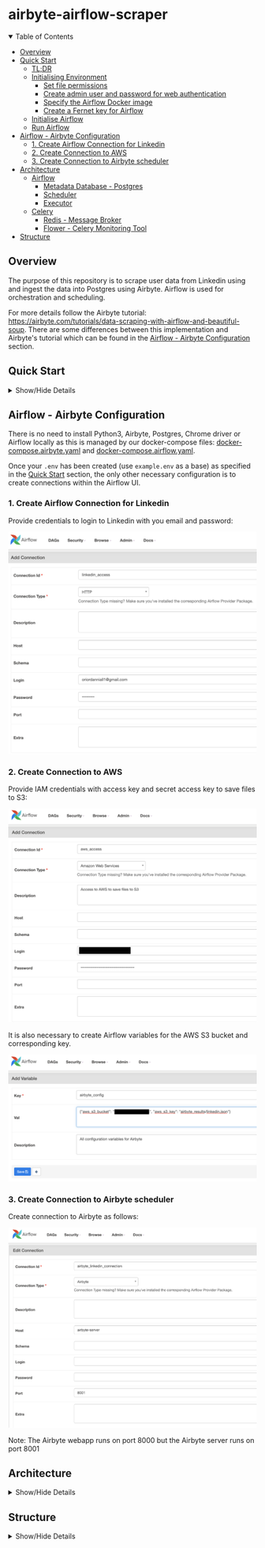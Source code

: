 # airbyte-airflow-scraper <!-- omit in toc -->

<details open>
    <summary>Table of Contents</summary>

- [Overview](#overview)
- [Quick Start](#quick-start)
  - [TL;DR](#tldr)
  - [Initialising Environment](#initialising-environment)
    - [Set file permissions](#set-file-permissions)
    - [Create admin user and password for web authentication](#create-admin-user-and-password-for-web-authentication)
    - [Specify the Airflow Docker image](#specify-the-airflow-docker-image)
    - [Create a Fernet key for Airflow](#create-a-fernet-key-for-airflow)
  - [Initialise Airflow](#initialise-airflow)
  - [Run Airflow](#run-airflow)
- [Airflow - Airbyte Configuration](#airflow---airbyte-configuration)
  - [1. Create Airflow Connection for Linkedin](#1-create-airflow-connection-for-linkedin)
  - [2. Create Connection to AWS](#2-create-connection-to-aws)
  - [3. Create Connection to Airbyte scheduler](#3-create-connection-to-airbyte-scheduler)
- [Architecture](#architecture)
  - [Airflow](#airflow)
    - [Metadata Database - Postgres](#metadata-database---postgres)
    - [Scheduler](#scheduler)
    - [Executor](#executor)
  - [Celery](#celery)
    - [Redis - Message Broker](#redis---message-broker)
    - [Flower - Celery Monitoring Tool](#flower---celery-monitoring-tool)
- [Structure](#structure)

</details>

## Overview

The purpose of this repository is to scrape user data from Linkedin using and ingest the data into Postgres using Airbyte. Airflow is used for orchestration and scheduling.

For more details follow the Airbyte tutorial: https://airbyte.com/tutorials/data-scraping-with-airflow-and-beautiful-soup. There are some differences between this implementation and Airbyte's tutorial which can be found in the [Airflow - Airbyte Configuration](#airflow---airbyte-configuration) section.

## Quick Start

<details>
    <summary> Show/Hide Details</summary>

This guide is based off Airflow's quick start to [Running Airflow in Docker](https://airflow.apache.org/docs/apache-airflow/stable/start/docker.html)

### TL;DR

Create an `.env` file as follows:
```bash
AIRFLOW_UID=<YOUR LOCAL USER ID>
AIRFLOW_GID=<YOUR LOCAL GROUP ID>
AIRFLOW_IMAGE_NAME=<AIRFLOW DOCKER IMAGE e.g apache/airflow:2.1.2>
_AIRFLOW_WWW_USER_USERNAME=<AIRFLOW ADMIN USERNAME>
_AIRFLOW_WWW_USER_PASSWORD=<AIRFLOW ADMIN PASSWORD>
FERNET_KEY=<YOUR FERNET KEY>
```

Initialise Airflow:
```bash
docker-compose up airflow-init
```

Start all Airflow services:

```bash
docker-compose up
```

Place your dag files within [dags/](dags/) and your plugins within [plugins/](plugins/).

### Initialising Environment

#### Set file permissions

Within our [docker-compose](docker-compose.yaml) file we are mounting a number of directories i.e [config/](config/), [dags/](dags/), [logs/](logs/) and [plugins/](plugins/). To avoid issue with non matching file permissions, we need to ensure that our mounted volumes within every docker container use the native Linux filesystem user/group permissions.

To fix this we can specify the UID and GID for Airflow and pass this to our env file:
```bash
echo -e "AIRFLOW_UID=$(id -u)\nAIRFLOW_GID=0" >> .env
```


#### Create admin user and password for web authentication

Airflow 2.0 requires use of the RBAC-UI, which means users are required to specify a password prior to login.

To set the admin user, update the .env file to include values for `_AIRFLOW_WWW_USER_USERNAME` and `_AIRFLOW_WWW_USER_PASSWORD`:
```bash
#.env
_AIRFLOW_WWW_USER_USERNAME=<ADMIN USERNAME>
_AIRFLOW_WWW_USER_PASSWORD=<ADMIN PASSWORD>
```

In order to create additional users, you can use the following CLI command and you will then be prompted to enter a password for the user:

```bash
./airflow.sh airflow users create \
    --username niall.oriordan \
    --firstname Niall \
    --lastname O\'Riordan \
    --role Op \
    --email oriordn@tcd.ie
```

For more information about different roles, visit Airflow's [Access Control documentation](https://airflow.apache.org/docs/apache-airflow/stable/security/access-control.html). Additionally, more information about the `airflow users create` command can be found [here](https://airflow.apache.org/docs/apache-airflow/stable/cli-and-env-variables-ref.html#create_repeat1).

#### Specify the Airflow Docker image

Within the env file specify the airflow docker image to use:

```bash
#.env
AIRFLOW_IMAGE_NAME=<AIRFLOW DOCKER IMAGE e.g apache/airflow:2.1.2>
```

#### Create a Fernet key for Airflow

Airflow users [Fernet](https://github.com/fernet/spec/) to encrypt passwords within its connection and variable configuration.

To generate the key you will need to install [cryptography](https://pypi.org/project/cryptography/) and then run the following command:

```bash
echo -e "FERNET_KEY=$(python -c "from cryptography.fernet import Fernet; print(Fernet.generate_key().decode())")" >> .env
```

This will add the Fernet key to your `.env` file as follows:

```bash
# .env
FERNET_KEY=<YOUR FERNET KEY>
```

It is important to keep the generated fernet key safe as it is guaranteed that a password encrypted using it cannot be manipulated or read without the key.

### Initialise Airflow

It is necessary to initialise airflow by running any database migrations and creating the first admin user. This can be achieved by running:

```bash
docker-compose up airflow-init
```

After initialization is complete, the last few messages should read like below:
```bash
airflow-init_1       | Upgrades done
airflow-init_1       | Admin user airflow created
airflow-init_1       | 2.1.2
start_airflow-init_1 exited with code 0
```

### Run Airflow

To start all Airflow services run:

```bash
docker-compose up
```

After listing the running containers in another terminal you should see a similar output to the one below:

```bash
CONTAINER ID   IMAGE                  COMMAND                  CREATED              STATUS                        PORTS                                                 NAMES
b60b1cf71c84   apache/airflow:2.1.2   "/usr/bin/dumb-init …"   About a minute ago   Up About a minute (healthy)   0.0.0.0:5555->5555/tcp, :::5555->5555/tcp, 8080/tcp   airflow-docker_flower_1
cc8d0e7d4313   apache/airflow:2.1.2   "/usr/bin/dumb-init …"   About a minute ago   Up About a minute (healthy)   8080/tcp                                              airflow-docker_airflow-scheduler_1
d8dd9720bffd   apache/airflow:2.1.2   "/usr/bin/dumb-init …"   About a minute ago   Up About a minute (healthy)   8080/tcp                                              airflow-docker_airflow-worker_1
8887045f093e   apache/airflow:2.1.2   "/usr/bin/dumb-init …"   About a minute ago   Up About a minute (healthy)   0.0.0.0:8080->8080/tcp, :::8080->8080/tcp             airflow-docker_airflow-webserver_1
cf55784b4c05   postgres:13            "docker-entrypoint.s…"   About a minute ago   Up About a minute (healthy)   5432/tcp                                              airflow-docker_postgres_1
e6b51c4d2d68   redis:latest           "docker-entrypoint.s…"   About a minute ago   Up About a minute (healthy)   0.0.0.0:6379->6379/tcp, :::6379->6379/tcp             airflow-docker_redis_1
```

Note:
- It may take a few minutes for the containers to finish starting up

Place your dag files within [dags/](dags/) and your plugins within [plugins/](plugins/).

</details>

## Airflow - Airbyte Configuration

There is no need to install Python3, Airbyte, Postgres, Chrome driver or Airflow locally as this is managed by our docker-compose files: [docker-compose.airbyte.yaml](docker-compose.airbyte.yaml) and [docker-compose.airflow.yaml](docker-compose.airflow.yaml).

Once your `.env` has been created (use `example.env` as a base) as specified in the [Quick Start](quick-start) section, the only other necessary configuration is to create connections within the Airflow UI.

### 1. Create Airflow Connection for Linkedin

Provide credentials to login to Linkedin with you email and password:

![Linkedin Connection](./images/linkedin_connection.png)

### 2. Create Connection to AWS

Provide IAM credentials with access key and secret access key to save files to S3:

![AWS Connection](./images/aws_connection.png)

It is also necessary to create Airflow variables for the AWS S3 bucket and corresponding key.

![AWS Airflow Variables](./images/airflow_variables.png)

### 3. Create Connection to Airbyte scheduler

Create connection to Airbyte as follows:

![Airbyte Connection](./images/airbyte_connection.png)

Note: The Airbyte webapp runs on port 8000 but the Airbyte server runs on port 8001

## Architecture

<details>
    <summary> Show/Hide Details</summary>

All applications are packaged up using `Docker` to isolate the software from its env so that it works in different development environments. We also make use of the docker compose tool to define and run multiple Docker container applications.

### [Airflow](https://airflow.apache.org/)

Airflow consists of several components:

 * `Metadata Database` - Contains information about the status of tasks, DAGs, Variables, connections, etc.
 * `Scheduler` - Reads from the Metadata database and is responsible for adding the necessary tasks to the queue
 * `Executor` - Works closely with the Scheduler to determine what resources are needed to complete the tasks as they are queued
 * `Web server` - HTTP Server provides access to DAG/task status information

#### Metadata Database - Postgres

For the Metadata Database a number of databases can be chosen. More information [here](https://airflow.apache.org/docs/apache-airflow/stable/howto/set-up-database.html).

For our purposes we have chosen a Postgres backend.

#### Scheduler

A new feature for Airflow 2.0 is the option to provide multiple schedulers. This new feature enables high availability, scalability and greater performance.

More information [here](https://airflow.apache.org/docs/apache-airflow/stable/concepts/scheduler.html).

For instance we can scale up to two schedulers by running:
```bash
docker-compose up --scale airflow-scheduler=2
```

#### Executor

Airflow provides the option for Local or Remote executors. Local executors usually run tasks inside the scheduler process, while Remote executors usually run those tasks remotely via a pool of workers.

The default executor is a Sequential Executor which runs tasks sequentially without the option for parallelism.

### [Celery](https://docs.celeryproject.org/en/stable/getting-started/introduction.html)

We have chosen the Celery Executor as our Remote Executor to scale out the number of workers.

For instance we can scale up to three celery clusters by running:
```bash
docker-compose up --scale airflow-worker=3
```

Or we could scale up to three celery clusters and two schedulers by running:
```bash
docker-compose up --scale airflow-worker=3 --scale airflow-scheduler=2
```
#### [Redis](https://redis.io/) - Message Broker

In order to use a Celery Executor a Celery backend such as RabbitMQ, Redis, etc. are required. For our purposes Redis was chosen.

Redis is a distributed in memory key value database. For Airflow it is used as a message broker by delivering messages to the celery workers.

#### [Flower](https://flower.readthedocs.io/en/latest/) - Celery Monitoring Tool

Flower is a tool used for monitoring and administering Celery clusters.

Flower is accessible on port 5555.

For example after scaling to three celery workers our Flower tool should provide a dashboard which looks as follows:

![Flower](images/airflow_flower.png)

</details>

## Structure

<details>
    <summary> Show/Hide Details</summary>

- [docker-compose.yaml](docker-compose.yaml): build Airflow services
- [dags](dags/): folder for airflow dags
- [logs/](logs/): folder for airflow logs
- [plugins/](plugins/): folder for airflow plugins
- [airflow.sh](airflow.sh): convenient bash file to run Airflow CLI commands
- [airflow.cfg](config/airflow.cfg): airflow config file
- [images/](images/): images for [README](README.md)

</details>
